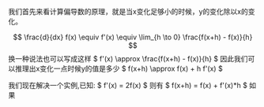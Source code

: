 我们首先来看计算偏导数的原理，就是当x变化足够小的时候，y的变化除以x的变化。

$$ \frac{d}{dx} f(x) \equiv f'(x) \equiv \lim_{h \to 0} \frac{f(x+h) - f(x)}{h} $$
换一种说法也可以写成这样 $ f'(x) \approx \frac{f(x+h) - f(x)}{h} $
因此我们可以推理出x变化一点时候y的值是多少 $ f(x+h) \approx f(x) + h f'(x) $

我们现在解决一个实例,已知: $ f'(x) = 2f(x) $
则有 $ f(x+h) = f(x) + f'(x)*h $
如果 

